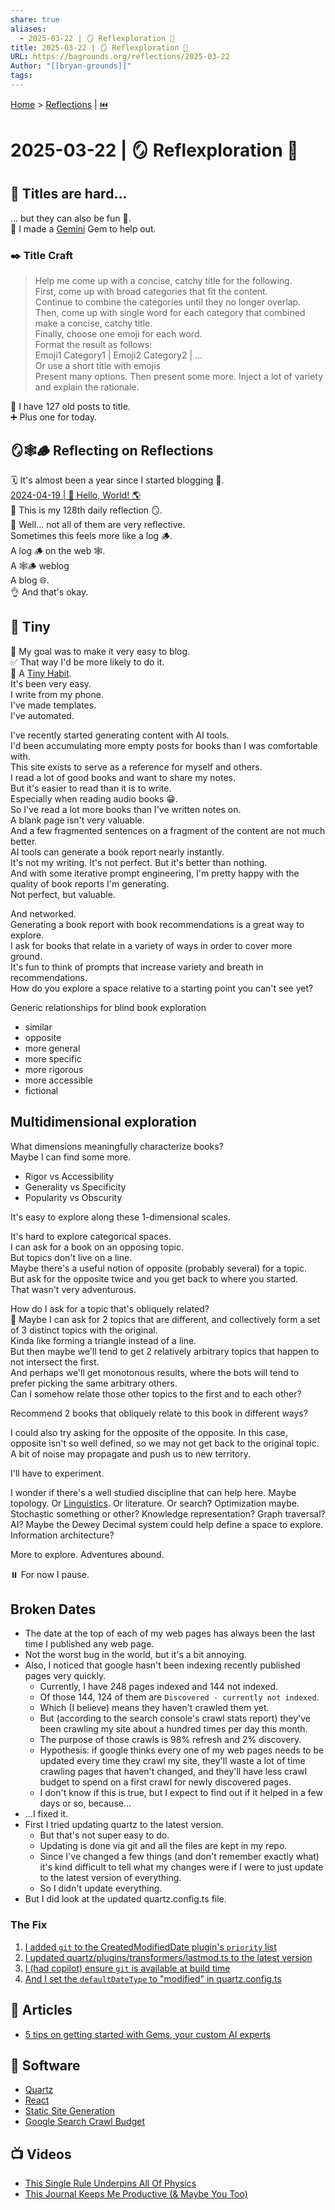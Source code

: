 ```yaml
---
share: true
aliases:
  - 2025-03-22 | 🪞 Reflexploration 🚀
title: 2025-03-22 | 🪞 Reflexploration 🚀
URL: https://bagrounds.org/reflections/2025-03-22
Author: "[[bryan-grounds]]"
tags: 
---
```

[Home](../index.md) > [Reflections](./index.md) | [⏮️](./2025-03-21.md)  
# 2025-03-22 | 🪞 Reflexploration 🚀   
## 🤔 Titles are hard...  
... but they can also be fun 🥳.  
💎 I made a [Gemini](../software/gemini.md) Gem to help out.  
  
### ✒️ Title Craft  
> Help me come up with a concise, catchy title for the following.  
> First, come up with broad categories that fit the content.  
> Continue to combine the categories until they no longer overlap.  
> Then, come up with single word for each category that combined make a concise, catchy title.  
> Finally, choose one emoji for each word.  
> Format the result as follows:  
> Emoji1 Category1 | Emoji2 Category2 | ...  
> Or use a short title with emojis  
> Present many options. Then present some more. Inject a lot of variety and explain the rationale.  
  
📜 I have 127 old posts to title.  
➕ Plus one for today.  
  
## 🪞🕸️🪵 Reflecting on Reflections  
🗓️ It's almost been a year since I started blogging 🤯.  
[2024-04-19 | 👋 Hello, World! 🌎](./2024-04-19.md)  
🧮 This is my 128th daily reflection 🪞.  
🎲 Well... not all of them are very reflective.  
Sometimes this feels more like a log 🪵.  
A log 🪵 on the web 🕸️.  
A 🕸️🪵 weblog  
A blog 🌐.  
👌 And that's okay.  
  
## 🔬 Tiny  
🎯 My goal was to make it very easy to blog.  
✅ That way I'd be more likely to do it.  
🤏 A [Tiny Habit](../books/tiny-habits.md).  
It's been very easy.  
I write from my phone.  
I've made templates.  
I've automated.  
  
I've recently started generating content with AI tools.  
I'd been accumulating more empty posts for books than I was comfortable with.  
This site exists to serve as a reference for myself and others.  
I read a lot of good books and want to share my notes.  
But it's easier to read than it is to write.  
Especially when reading audio books 😁.  
So I've read a lot more books than I've written notes on.  
A blank page isn't very valuable.  
And a few fragmented sentences on a fragment of the content are not much better.  
AI tools can generate a book report nearly instantly.  
It's not my writing. It's not perfect. But it's better than nothing.  
And with some iterative prompt engineering, I'm pretty happy with the quality of book reports I'm generating.  
Not perfect, but valuable.  
  
And networked.  
Generating a book report with book recommendations is a great way to explore.  
I ask for books that relate in a variety of ways in order to cover more ground.  
It's fun to think of prompts that increase variety and breath in recommendations.  
How do you explore a space relative to a starting point you can't see yet?  
  
Generic relationships for blind book exploration  
- similar  
- opposite  
- more general  
- more specific  
- more rigorous  
- more accessible  
- fictional  
  
## Multidimensional exploration  
What dimensions meaningfully characterize books?  
Maybe I can find some more.  
- Rigor vs Accessibility  
- Generality vs Specificity  
- Popularity vs Obscurity  
  
It's easy to explore along these 1-dimensional scales.  
  
It's hard to explore categorical spaces.  
I can ask for a book on an opposing topic.  
But topics don't live on a line.  
Maybe there's a useful notion of opposite (probably several) for a topic.  
But ask for the opposite twice and you get back to where you started.  
That wasn't very adventurous.  
  
How do I ask for a topic that's obliquely related?  
🤔 Maybe I can ask for 2 topics that are different, and collectively form a set of 3 distinct topics with the original.  
Kinda like forming a triangle instead of a line.  
But then maybe we'll tend to get 2 relatively arbitrary topics that happen to not intersect the first.  
And perhaps we'll get monotonous results, where the bots will tend to prefer picking the same arbitrary others.  
Can I somehow relate those other topics to the first and to each other?  
  
Recommend 2 books that obliquely relate to this book in different ways?  
  
I could also try asking for the opposite of the opposite. In this case, opposite isn't so well defined, so we may not get back to the original topic. A bit of noise may propagate and push us to new territory.  
  
I'll have to experiment.  
  
I wonder if there's a well studied discipline that can help here. Maybe topology. Or [Linguistics](../topics/linguistics.md). Or literature. Or search? Optimization maybe. Stochastic something or other? Knowledge representation? Graph traversal? AI? Maybe the Dewey Decimal system could help define a space to explore. Information architecture?  
  
More to explore. Adventures abound.  
  
⏸️ For now I pause.  
  
## Broken Dates  
- The date at the top of each of my web pages has always been the last time I published any web page.  
- Not the worst bug in the world, but it's a bit annoying.  
- Also, I noticed that google hasn't been indexing recently published pages very quickly.  
    - Currently, I have 248 pages indexed and 144 not indexed.  
    - Of those 144, 124 of them are `Discovered - currently not indexed`.  
    - Which (I believe) means they haven't crawled them yet.  
    - But (according to the search console's crawl stats report) they've been crawling my site about a hundred times per day this month.  
    - The purpose of those crawls is 98% refresh and 2% discovery.  
    - Hypothesis: if google thinks every one of my web pages needs to be updated every time they crawl my site, they'll waste a lot of time crawling pages that haven't changed, and they'll have less crawl budget to spend on a first crawl for newly discovered pages.  
    - I don't know if this is true, but I expect to find out if it helped in a few days or so, because...  
- ...I fixed it.  
- First I tried updating quartz to the latest version.  
    - But that's not super easy to do.  
    - Updating is done via git and all the files are kept in my repo.  
    - Since I've changed a few things (and don't remember exactly what) it's kind difficult to tell what my changes were if I were to just update to the latest version of everything.  
    - So I didn't update everything.  
- But I did look at the updated quartz.config.ts file.  
  
### The Fix  
1. [I added `git` to the CreatedModifiedDate plugin's `priority` list](https://github.com/bagrounds/obsidian-github-publisher-sync/commit/7e3ef8b65742e39c3dc7d43fa74638e97ccabd3d)  
2. [I updated quartz/plugins/transformers/lastmod.ts to the latest version](https://github.com/bagrounds/obsidian-github-publisher-sync/commit/c3433bc6bd324f0ae6c65d9a6daf01dbdcc0f8ea)  
3. [I (had copilot) ensure `git` is available at build time](https://github.com/bagrounds/obsidian-github-publisher-sync/commit/b0ed0a5f5a3c777f165967e9b70cfe56d99a960b)  
4. [And I set the `defaultDateType` to "modified" in quartz.config.ts](https://github.com/bagrounds/obsidian-github-publisher-sync/commit/a60c0e87d7be89b8eaaed0b8102ca94b78a4753d)  
  
## 📄 Articles  
- [5 tips on getting started with Gems, your custom AI experts](../articles/5-tips-on-getting-started-with-gems-your-custom-ai-experts.md)  
  
## 💾 Software  
- [Quartz](../software/quartz.md)  
- [React](../software/react.md)  
- [Static Site Generation](../software/static-site-generation.md)  
- [Google Search Crawl Budget](../software/google-search-crawl-budget.md)  
  
## 📺 Videos  
- [This Single Rule Underpins All Of Physics](../videos/this-single-rule-underpins-all-of-physics.md)  
- [This Journal Keeps Me Productive (& Maybe You Too)](../videos/this-journal-keeps-me-productive-and-maybe-you-too.md)  
